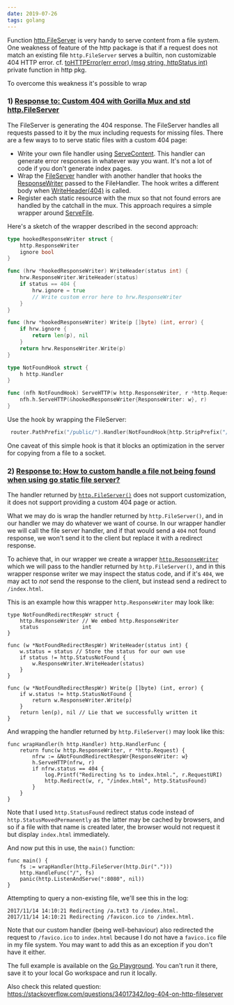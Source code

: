 ```yaml
---
date: 2019-07-26
tags: golang
---
```


Function [http.FileServer](https://godoc.org/net/http#FileServer) is very handy to serve content from a file system. One weakness of feature of the http package is that if a request does not match an existing file `http.FileServer` serves a builtin, non customizable 404 HTTP error. cf. [toHTTPError(err error) (msg string, httpStatus int)](https://github.com/golang/go/blob/465d821ecfa567167e72420c17fb78c8aabb4bf9/src/net/http/fs.go#L628-L637) private function in http pkg.

To overcome this weakness it's possible to wrap


### 1) [Response to: Custom 404 with Gorilla Mux and std http.FileServer](https://stackoverflow.com/a/26142515/21052)


The FileServer is generating the 404 response. The FileServer handles all requests passed to it by the mux including requests for missing files. There are a few ways to to serve static files with a custom 404 page:

- Write  your own file handler using [ServeContent](http://godoc.org/net/http#ServeContent). This handler can generate error responses in whatever way you want. It's not a lot of code if you don't generate index pages.
- Wrap the [FileServer](http://godoc.org/net/http#FileServer) handler with another handler that hooks the [ResponseWriter](http://godoc.org/net/http#ResponseWriter) passed to the FileHandler. The hook writes a different body when [WriteHeader(404)](http://godoc.org/net/http#ResponseWriter.WriteHeader) is called.
- Register each static resource with the mux so that not found errors are handled by the catchall in the mux. This approach requires a simple wrapper around [ServeFile](http://godoc.org/net/http#ServeFile).

Here's a sketch of the wrapper described in the second approach:

```go
type hookedResponseWriter struct {
    http.ResponseWriter
    ignore bool
}

func (hrw *hookedResponseWriter) WriteHeader(status int) {
    hrw.ResponseWriter.WriteHeader(status)
    if status == 404 {
	    hrw.ignore = true
	    // Write custom error here to hrw.ResponseWriter
    }
}

func (hrw *hookedResponseWriter) Write(p []byte) (int, error) {
    if hrw.ignore {
	    return len(p), nil
    }
    return hrw.ResponseWriter.Write(p)
}

type NotFoundHook struct {
    h http.Handler
}

func (nfh NotFoundHook) ServeHTTP(w http.ResponseWriter, r *http.Request) {
    nfh.h.ServeHTTP(&hookedResponseWriter{ResponseWriter: w}, r)
}
```

Use the hook by wrapping the FileServer:

```go
 router.PathPrefix("/public/").Handler(NotFoundHook{http.StripPrefix("/public/", http.FileServer(http.Dir("public")))})
```

One caveat of this simple hook is that it blocks an optimization in the server for copying from a file to a socket.

### 2) [Response to: How to custom handle a file not being found when using go static file server?](https://stackoverflow.com/a/47286697/21052)

The handler returned by [`http.FileServer()`][1] does not support customization, it does not support providing a custom 404 page or action.

What we may do is wrap the handler returned by `http.FileServer()`, and in our handler we may do whatever we want of course. In our wrapper handler we will call the file server handler, and if that would send a `404` not found response, we won't send it to the client but replace it with a redirect response.

To achieve that, in our wrapper we create a wrapper [`http.ResponseWriter`][2] which we will pass to the handler returned by `http.FileServer()`, and in this wrapper response writer we may inspect the status code, and if it's `404`, we may act to _not_ send the response to the client, but instead send a redirect to `/index.html`.

This is an example how this wrapper `http.ResponseWriter` may look like:

    type NotFoundRedirectRespWr struct {
    	http.ResponseWriter // We embed http.ResponseWriter
    	status              int
    }
    
    func (w *NotFoundRedirectRespWr) WriteHeader(status int) {
    	w.status = status // Store the status for our own use
    	if status != http.StatusNotFound {
    		w.ResponseWriter.WriteHeader(status)
    	}
    }
    
    func (w *NotFoundRedirectRespWr) Write(p []byte) (int, error) {
    	if w.status != http.StatusNotFound {
    		return w.ResponseWriter.Write(p)
    	}
    	return len(p), nil // Lie that we successfully written it
    }

And wrapping the handler returned by `http.FileServer()` may look like this:

    func wrapHandler(h http.Handler) http.HandlerFunc {
    	return func(w http.ResponseWriter, r *http.Request) {
    		nfrw := &NotFoundRedirectRespWr{ResponseWriter: w}
    		h.ServeHTTP(nfrw, r)
    		if nfrw.status == 404 {
    			log.Printf("Redirecting %s to index.html.", r.RequestURI)
    			http.Redirect(w, r, "/index.html", http.StatusFound)
    		}
    	}
    }

Note that I used `http.StatusFound` redirect status code instead of `http.StatusMovedPermanently` as the latter may be cached by browsers, and so if a file with that name is created later, the browser would not request it but display `index.html` immediately.

And now put this in use, the `main()` function:

    func main() {
    	fs := wrapHandler(http.FileServer(http.Dir(".")))
    	http.HandleFunc("/", fs)
    	panic(http.ListenAndServe(":8080", nil))
    }

Attempting to query a non-existing file, we'll see this in the log:

    2017/11/14 14:10:21 Redirecting /a.txt3 to /index.html.
    2017/11/14 14:10:21 Redirecting /favicon.ico to /index.html.

Note that our custom handler (being well-behaviour) also redirected the request to `/favico.ico` to `index.html` because I do not have a `favico.ico` file in my file system. You may want to add this as an exception if you don't have it either.

The full example is available on the [Go Playground][3]. You can't run it there, save it to your local Go workspace and run it locally.

Also check this related question: https://stackoverflow.com/questions/34017342/log-404-on-http-fileserver

  [1]: https://golang.org/pkg/net/http/#FileServer
  [2]: https://golang.org/pkg/net/http/#ResponseWriter
  [3]: https://play.golang.org/p/5E9KreSsnp